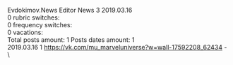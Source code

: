 Evdokimov.News	Editor News 3 2019.03.16\
0 rubric switches:\
0 frequency switches:\
0 vacations:\
Total posts amount: 1	Posts dates amount: 1\
2019.03.16 1 https://vk.com/mu_marveluniverse?w=wall-17592208_62434 - \

